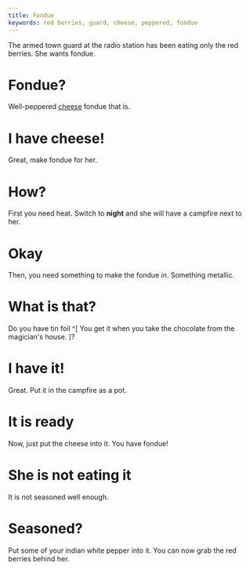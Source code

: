 ```yaml
---
title: Fondue
keywords: red berries, guard, cheese, peppered, fondue
---
```


The armed town guard at the radio station has been eating only the red berries. She wants fondue.

# Fondue?
Well-peppered [cheese](080-cheese.md) fondue that is.

# I have cheese!
Great, make fondue for her.

# How?
First you need heat. Switch to **night** and she will have a campfire next to her.

# Okay
Then, you need something to make the fondue _in_. Something metallic.

# What is that?
Do you have tin foil ^[ You get it when you take the chocolate from the magician's house. ]?

# I have it!
Great. Put it in the campfire as a pot.

# It is ready
Now, just put the cheese into it. You have fondue!

# She is not eating it
It is not seasoned well enough.

# Seasoned?
Put some of your indian white pepper into it. You can now grab the red berries behind her.
